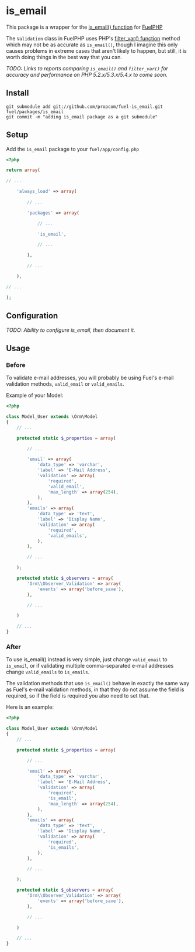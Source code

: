 # is_email

This package is a wrapper for the [is_email() function](http://isemail.info/about) for [FuelPHP](http://fuelphp.com/)

The ```Validation``` class in FuelPHP uses PHP's [filter_var() function](http://php.net/manual/en/function.filter-var.php) method which may not be as accurate as ```is_email()```, though I imagine this only causes problems in extreme cases that aren't likely to happen, but still, it is worth doing things in the best way that you can.

*TODO: Links to reports comparing ```is_email()``` and ```filter_var()``` for accuracy and performance on PHP 5.2.x/5.3.x/5.4.x to come soon.*


## Install

```
git submodule add git://github.com/propcom/fuel-is_email.git fuel/packages/is_email
git commit -m "adding is_email package as a git submodule"
```


## Setup

Add the ```is_email``` package to your ```fuel/app/config.php``` 

```php
<?php

return array(

// ...

	'always_load' => array(
		
		// ...

		'packages' => array(

			// ...

			'is_email',

			// ...

		),

		// ...

	),

// ...

);
```


## Configuration

*TODO: Ability to configure is_email, then document it.*


## Usage

### Before

To validate e-mail addresses, you will probably be using Fuel's e-mail validation methods, ```valid_email``` or ```valid_emails```.

Example of your Model:

```php
<?php

class Model_User extends \Orm\Model
{
	// ...

	protected static $_properties = array(

		// ...

		'email' => array(
			'data_type' => 'varchar',
			'label' => 'E-Mail Address',
			'validation' => array(
				'required',
				'valid_email',
				'max_length' => array(254),
			),
		),
		'emails' => array(
			'data_type' => 'text',
			'label' => 'Display Name',
			'validation' => array(
				'required',
				'valid_emails',
			),
		),

		// ...

	);

	protected static $_observers = array(
		'Orm\\Observer_Validation' => array(
			'events' => array('before_save'),
		),

		// ...

	)

	// ...
}

```


### After

To use is_email() instead is very simple, just change ```valid_email``` to ```is_email```, or if validating multiple comma-separated e-mail addresses change ```valid_emails``` to ```is_emails```.

The validation methods that use ```is_email()``` behave in exactly the same way as Fuel's e-mail validation methods, in that they do not assume the field is required, so if the field is required you also need to set that.

Here is an example:

```php
<?php

class Model_User extends \Orm\Model
{
	// ...

	protected static $_properties = array(

		// ...

		'email' => array(
			'data_type' => 'varchar',
			'label' => 'E-Mail Address',
			'validation' => array(
				'required',
				'is_email',
				'max_length' => array(254),
			),
		),
		'emails' => array(
			'data_type' => 'text',
			'label' => 'Display Name',
			'validation' => array(
				'required',
				'is_emails',
			),
		),

		// ...

	);

	protected static $_observers = array(
		'Orm\\Observer_Validation' => array(
			'events' => array('before_save'),
		),

		// ...

	)

	// ...
}

```
